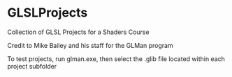 # GLSLProjects
Collection of GLSL Projects for a Shaders Course

Credit to Mike Bailey and his staff for the GLMan program

To test projects, run glman.exe, then select the .glib file located within each project subfolder
